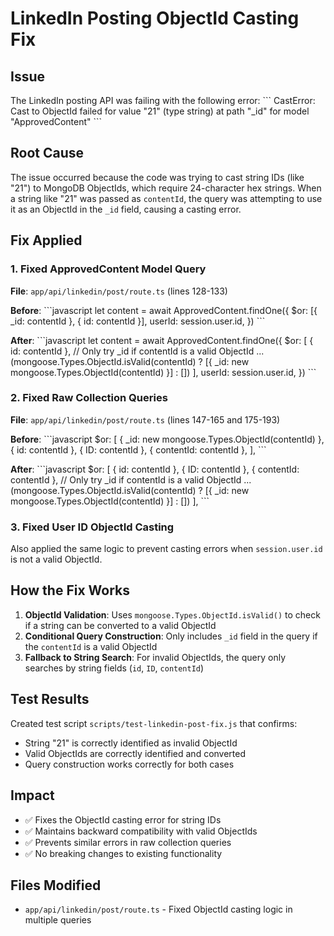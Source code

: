 # LinkedIn Posting ObjectId Casting Fix

## Issue
The LinkedIn posting API was failing with the following error:
\`\`\`
CastError: Cast to ObjectId failed for value "21" (type string) at path "_id" for model "ApprovedContent"
\`\`\`

## Root Cause
The issue occurred because the code was trying to cast string IDs (like "21") to MongoDB ObjectIds, which require 24-character hex strings. When a string like "21" was passed as `contentId`, the query was attempting to use it as an ObjectId in the `_id` field, causing a casting error.

## Fix Applied

### 1. Fixed ApprovedContent Model Query
**File**: `app/api/linkedin/post/route.ts` (lines 128-133)

**Before**:
\`\`\`javascript
let content = await ApprovedContent.findOne({
  $or: [{ _id: contentId }, { id: contentId }],
  userId: session.user.id,
})
\`\`\`

**After**:
\`\`\`javascript
let content = await ApprovedContent.findOne({
  $or: [
    { id: contentId },
    // Only try _id if contentId is a valid ObjectId
    ...(mongoose.Types.ObjectId.isValid(contentId) ? [{ _id: new mongoose.Types.ObjectId(contentId) }] : [])
  ],
  userId: session.user.id,
})
\`\`\`

### 2. Fixed Raw Collection Queries
**File**: `app/api/linkedin/post/route.ts` (lines 147-165 and 175-193)

**Before**:
\`\`\`javascript
$or: [
  { _id: new mongoose.Types.ObjectId(contentId) },
  { id: contentId },
  { ID: contentId },
  { contentId: contentId },
],
\`\`\`

**After**:
\`\`\`javascript
$or: [
  { id: contentId },
  { ID: contentId },
  { contentId: contentId },
  // Only try _id if contentId is a valid ObjectId
  ...(mongoose.Types.ObjectId.isValid(contentId) ? [{ _id: new mongoose.Types.ObjectId(contentId) }] : [])
],
\`\`\`

### 3. Fixed User ID ObjectId Casting
Also applied the same logic to prevent casting errors when `session.user.id` is not a valid ObjectId.

## How the Fix Works

1. **ObjectId Validation**: Uses `mongoose.Types.ObjectId.isValid()` to check if a string can be converted to a valid ObjectId
2. **Conditional Query Construction**: Only includes `_id` field in the query if the `contentId` is a valid ObjectId
3. **Fallback to String Search**: For invalid ObjectIds, the query only searches by string fields (`id`, `ID`, `contentId`)

## Test Results
Created test script `scripts/test-linkedin-post-fix.js` that confirms:
- String "21" is correctly identified as invalid ObjectId
- Valid ObjectIds are correctly identified and converted
- Query construction works correctly for both cases

## Impact
- ✅ Fixes the ObjectId casting error for string IDs
- ✅ Maintains backward compatibility with valid ObjectIds
- ✅ Prevents similar errors in raw collection queries
- ✅ No breaking changes to existing functionality

## Files Modified
- `app/api/linkedin/post/route.ts` - Fixed ObjectId casting logic in multiple queries
